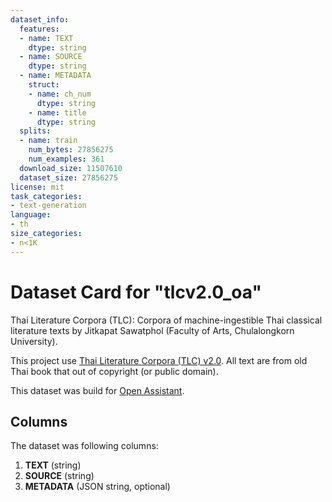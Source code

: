 ```yaml
---
dataset_info:
  features:
  - name: TEXT
    dtype: string
  - name: SOURCE
    dtype: string
  - name: METADATA
    struct:
    - name: ch_num
      dtype: string
    - name: title
      dtype: string
  splits:
  - name: train
    num_bytes: 27856275
    num_examples: 361
  download_size: 11507610
  dataset_size: 27856275
license: mit
task_categories:
- text-generation
language:
- th
size_categories:
- n<1K
---
```

# Dataset Card for "tlcv2.0_oa"

Thai Literature Corpora (TLC): Corpora of machine-ingestible Thai classical literature texts by Jitkapat Sawatphol (Faculty of Arts, Chulalongkorn University).

This project use [Thai Literature Corpora (TLC) v2.0](https://attapol.github.io/tlc.html). All text are from old Thai book that out of copyright (or public domain).

This dataset was build for [Open Assistant](https://github.com/LAION-AI/Open-Assistant/).

## Columns

The dataset was following columns:

1. **TEXT** (string)
2. **SOURCE** (string)
3. **METADATA** (JSON string, optional)